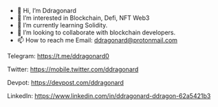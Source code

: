 - 👋 Hi, I’m Ddragonard
- 👀 I’m interested in Blockchain, Defi, NFT Web3
- 🌱 I’m currently learning Solidity. 
- 💞️ I’m looking to collaborate with blockchain developers. 
- 📫 How to reach me
Email: ddragonard@protonmail.com 

Telegram: https://t.me/ddragonard0

Twitter: https://mobile.twitter.com/ddragonard

Devpot: https://devpost.com/ddragonard

LinkedIn: https://www.linkedin.com/in/ddragonard-ddragon-62a5421b3
